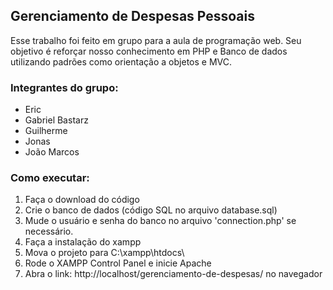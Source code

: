 ## Gerenciamento de Despesas Pessoais
Esse trabalho foi feito em grupo para a aula de programação web. Seu objetivo é reforçar nosso conhecimento em PHP e Banco de dados utilizando padrões como orientação a objetos e MVC.
### Integrantes do grupo:
- Eric
- Gabriel Bastarz
- Guilherme
- Jonas
- João Marcos
### Como executar:
1. Faça o download do código
2. Crie o banco de dados (código SQL no arquivo database.sql)
3. Mude o usuário e senha do banco no arquivo 'connection.php' se necessário.
4. Faça a instalação do xampp
5. Mova o projeto para C:\xampp\htdocs\
6. Rode o XAMPP Control Panel e inicie Apache
7. Abra o link: http://localhost/gerenciamento-de-despesas/ no navegador